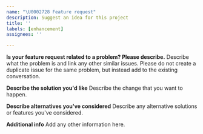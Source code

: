 ```yaml
---
name: "\U0002728 Feature request"
description: Suggest an idea for this project
title: ''
labels: [enhancement]
assignees: ''

---
```


**Is your feature request related to a problem? Please describe.**
Describe what the problem is and link any other similar issues. Please
do not create a duplicate issue for the same problem, but instead add
to the existing conversation.

**Describe the solution you'd like**
Describe the change that you want to happen.

**Describe alternatives you've considered**
Describe any alternative solutions or features you've considered.

**Additional info**
Add any other information here.
